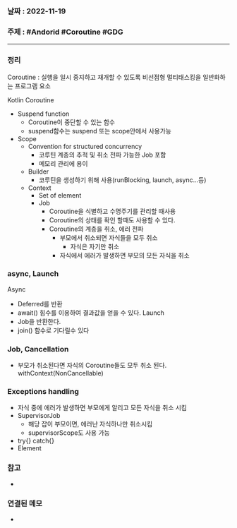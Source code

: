 ### 날짜 : 2022-11-19
### 주제 : #Andorid #Coroutine #GDG
----
### 정리
Coroutine : 실행을 일시 중지하고 재개할 수 있도록 비선점형 멀티태스킹을 일반화하는 프로그램 요소

Kotlin Coroutine
- Suspend function
	- Coroutine이 중단할 수 있는 함수
	- suspend함수는 suspend 또는 scope안에서 사용가능
- Scope
	- Convention for structured concurrency
		- 코루틴 계층의 추적 및 취소 전파 가능한 Job 포함
		- 메모리 관리에 용이
	- Builder
		- 코루틴을 생성하기 위해 사용(runBlocking, launch, async...등)
	- Context
		- Set of element
		- Job
			- Coroutine을 식별하고 수명주기를 관리할 때사용
			- Coroutine의 상태를 확인 할때도 사용할 수 있다.
			- Coroutine의 계층을 취소, 에러 전파
				- 부모에서 취소되면 자식들을 모두 취소
					- 자식은 자기만 취소
				- 자식에서 에러가 발생하면 부모의 모든 자식을 취소

### async, Launch
Async
- Deferred를 반환
- await() 힘수를 이용하여 결과값을 얻을 수 있다.
Launch
- Job을 반환한다.
- join() 함수로 기다릴수 있다

### Job, Cancellation
- 부모가 취소된다면 자식의 Coroutine들도 모두 취소 된다.
withContext(NonCancellable)

### Exceptions handling
- 자식 중에 에러가 발생하면 부모에게 알리고 모든 자식을 취소 시킴
- SupervisorJob
	- 해당 잡이 부모이면, 에러난 자식하나만 취소시킴
	- supervisorScope도 사용 가능
- try{} catch{}
- Element

### 참고
- 

### 연결된 메모
- 